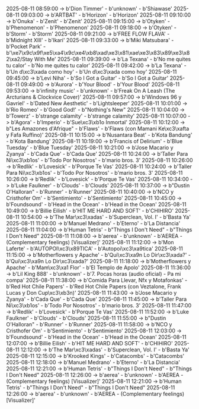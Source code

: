 2025-08-11 08:59:00 -> b'Dion Timmer' - b'unknown' - b'Shiawase'
2025-08-11 09:03:00 -> b'ARTBAT' - b'Horizon' - b'Horizon'
2025-08-11 09:10:00 -> b'Onuka' - b'Zenit' - b'Zenit'
2025-08-11 09:15:00 -> b'Otyken' - b'Phenomenon' - b'Phenomenon'
2025-08-11 09:18:00 -> b'Otyken' - b'Storm' - b'Storm'
2025-08-11 09:21:00 -> b'FREE FLOW FLAVA' - b'Midnight XIII' - b'Ikari'
2025-08-11 09:33:00 -> b'Miki Matsubara' - b'Pocket Park' - b'\xe7\x9c\x9f\xe5\xa4\x9c\xe4\xb8\xad\xe3\x81\xae\xe3\x83\x89\xe3\x82\xa2/Stay With Me'
2025-08-11 09:39:00 -> b'La Texana' - b'No me quites tu calor' - b'No me quites tu calor'
2025-08-11 09:42:00 -> b'La Texana' - b'Un d\xc3\xada como hoy' - b'Un d\xc3\xada como hoy'
2025-08-11 09:45:00 -> b'Levi Niha' - b'So I Got a Guitar' - b'So I Got a Guitar'
2025-08-11 09:49:00 -> b'Aurora' - b'Your Blood' - b'Your Blood'
2025-08-11 09:53:00 -> b'infinity music' - b'unknown' - b'Freak On A Leash (The Arcturians & Clockvice Cover)'
2025-08-11 09:57:00 -> b'Windows 96 y Gavriel' - b'Dated New Aesthetic' - b'Lightsleeper'
2025-08-11 10:01:00 -> b'Rio Romeo' - b'Good God!' - b"Nothing's New"
2025-08-11 10:04:00 -> b'Towerz' - b'strange calamity' - b'strange calamity'
2025-08-11 10:07:00 -> b'Agora' - b'Imperio' - b'Sue\xc3\xb1o Inmortal'
2025-08-11 10:12:00 -> b"Les Amazones d'Afrique" - b'Flaws' - b'Flaws (con Mamani Ke\xc3\xafta y Fafa Ruffino)'
2025-08-11 10:15:00 -> b'Nusantara Beat' - b'Kota Bandung' - b'Kota Bandung'
2025-08-11 10:19:00 -> b'Francis of Delirium' - b'Blue Tuesday' - b'Blue Tuesday'
2025-08-11 10:21:00 -> b'Jose Macario y Zyanya' - b'Cada Que' - b'Cada Que'
2025-08-11 10:24:00 -> b'Taller Para Ni\xc3\xb1os' - b'Todo Por Nosotros' - b'mario bros. 3'
2025-08-11 10:26:00 -> b'Redlik' - b'Lovesick' - b'Porque Te Vas'
2025-08-11 10:24:00 -> b'Taller Para Ni\xc3\xb1os' - b'Todo Por Nosotros' - b'mario bros. 3'
2025-08-11 10:26:00 -> b'Redlik' - b'Lovesick' - b'Porque Te Vas'
2025-08-11 10:34:00 -> b'Luke Faulkner' - b'Clouds' - b'Clouds'
2025-08-11 10:37:00 -> b"Dustin O'Halloran" - b'Runner' - b'Runner'
2025-08-11 10:40:00 -> b'NCO y Cristhofer Om' - b'Sentimiento' - b'Sentimiento'
2025-08-11 10:45:00 -> b'Foundsound' - b'Head in the Ocean' - b'Head in the Ocean'
2025-08-11 10:49:00 -> b'Billie Eilish' - b'HIT ME HARD AND SOFT' - b'CHIHIRO'
2025-08-11 10:54:00 -> b'The Mar\xc3\xadas' - b'Superclean, Vol. I' - b'Basta Ya'
2025-08-11 11:00:00 -> b'Manuel Medrano' - b'Eterno' - b'La Distancia'
2025-08-11 11:04:00 -> b'Human Tetris' - b"Things I Don't Need" - b"Things I Don't Need"
2025-08-11 11:08:00 -> b'aerea' - b'unknown' - b'AEREA - (Complementary feelings) [Visualizer]'
2025-08-11 11:12:00 -> b'Mon Laferte' - b'AUTOPOI\xc3\x89TICA' - b'Autopoi\xc3\xa9tica'
2025-08-11 11:15:00 -> b'Motherflowers y Apache' - b'Qui\xc3\xa9n Lo Dir\xc3\xada?' - b'Qui\xc3\xa9n Lo Dir\xc3\xada?'
2025-08-11 11:18:00 -> b'Motherflowers y Apache' - b'Mam\xc3\xa1 Flor' - b'El Templo de Apolo'
2025-08-11 11:36:00 -> b'Lil King 888' - b'unknown' - b'7. Pocas horas (audio oficial) - Pa mi compa'
2025-08-11 11:38:00 -> b'Comida Para Llevar, Nfx y Motafonkas' - b'Red Hot Chile Papers' - b'Red Hot Chile Papers (con Veztalone, Frank Lucas y Don Cup\xc3\xb3n)'
2025-08-11 11:43:00 -> b'Jose Macario y Zyanya' - b'Cada Que' - b'Cada Que'
2025-08-11 11:45:00 -> b'Taller Para Ni\xc3\xb1os' - b'Todo Por Nosotros' - b'mario bros. 3'
2025-08-11 11:47:00 -> b'Redlik' - b'Lovesick' - b'Porque Te Vas'
2025-08-11 11:52:00 -> b'Luke Faulkner' - b'Clouds' - b'Clouds'
2025-08-11 11:55:00 -> b"Dustin O'Halloran" - b'Runner' - b'Runner'
2025-08-11 11:58:00 -> b'NCO y Cristhofer Om' - b'Sentimiento' - b'Sentimiento'
2025-08-11 12:03:00 -> b'Foundsound' - b'Head in the Ocean' - b'Head in the Ocean'
2025-08-11 12:07:00 -> b'Billie Eilish' - b'HIT ME HARD AND SOFT' - b'CHIHIRO'
2025-08-11 12:12:00 -> b'The Mar\xc3\xadas' - b'Superclean, Vol. I' - b'Basta Ya'
2025-08-11 12:15:00 -> b'Krooked Kings' - b'Catacombs' - b'Catacombs'
2025-08-11 12:18:00 -> b'Manuel Medrano' - b'Eterno' - b'La Distancia'
2025-08-11 12:21:00 -> b'Human Tetris' - b"Things I Don't Need" - b"Things I Don't Need"
2025-08-11 12:26:00 -> b'aerea' - b'unknown' - b'AEREA - (Complementary feelings) [Visualizer]'
2025-08-11 12:21:00 -> b'Human Tetris' - b"Things I Don't Need" - b"Things I Don't Need"
2025-08-11 12:26:00 -> b'aerea' - b'unknown' - b'AEREA - (Complementary feelings) [Visualizer]'
